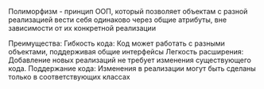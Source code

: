 Полиморфизм - принцип ООП, который позволяет объектам с разной реализацией вести себя одинаково через общие атрибуты, вне зависимости от их конкретной реализации

Преимущества:
Гибкость кода: Код может работать с разными объектами, поддерживая общие интерфейсы
Легкость расширения: Добавление новых реализаций не требует изменения существующего кода.
Поддержание кода: Изменения в реализации могут быть сделаны только в соответствующих классах